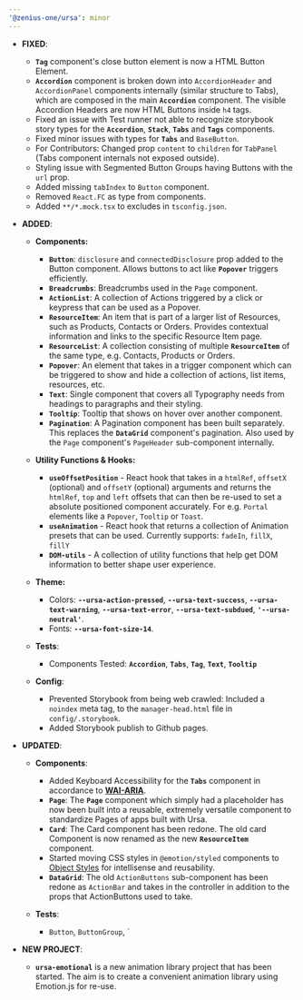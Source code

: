 ```yaml
---
'@zenius-one/ursa': minor
---
```


- **FIXED**:

  - **`Tag`** component's close button element is now a HTML Button Element.
  - **`Accordion`** component is broken down into `AccordionHeader` and
    `AccordionPanel` components internally (similar structure to Tabs), which
    are composed in the main **`Accordion`** component. The visible Accordion
    Headers are now HTML Buttons inside `h4` tags.
  - Fixed an issue with Test runner not able to recognize storybook story types
    for the **`Accordion`**, **`Stack`**, **`Tabs`** and **`Tags`** components.
  - Fixed minor issues with types for **`Tabs`** and `BaseButton`.
  - For Contributors: Changed prop `content` to `children` for `TabPanel` (Tabs
    component internals not exposed outside).
  - Styling issue with Segmented Button Groups having Buttons with the `url`
    prop.
  - Added missing `tabIndex` to `Button` component.
  - Removed `React.FC` as type from components.
  - Added `**/*.mock.tsx` to excludes in `tsconfig.json`.

- **ADDED**:

  - **Components:**

    - **`Button`**: `disclosure` and `connectedDisclosure` prop added to the
      Button component. Allows buttons to act like **`Popover`** triggers
      efficiently.
    - **`Breadcrumbs`**: Breadcrumbs used in the `Page` component.
    - **`ActionList`**: A collection of Actions triggered by a click or keypress
      that can be used as a Popover.
    - **`ResourceItem`**: An item that is part of a larger list of Resources,
      such as Products, Contacts or Orders. Provides contextual information and
      links to the specific Resource Item page.
    - **`ResourceList`**: A collection consisting of multiple **`ResourceItem`**
      of the same type, e.g. Contacts, Products or Orders.
    - **`Popover`**: An element that takes in a trigger component which can be
      triggered to show and hide a collection of actions, list items, resources,
      etc.
    - **`Text`**: Single component that covers all Typography needs from
      headings to paragraphs and their styling.
    - **`Tooltip`**: Tooltip that shows on hover over another component.
    - **`Pagination`**: A Pagination component has been built separately. This
      replaces the **`DataGrid`** component's pagination. Also used by the
      `Page` component's `PageHeader` sub-component internally.

  - **Utility Functions & Hooks:**

    - **`useOffsetPosition`** - React hook that takes in a `htmlRef`, `offsetX`
      (optional) and `offsetY` (optional) arguments and returns the `htmlRef`,
      `top` and `left` offsets that can then be re-used to set a absolute
      positioned component accurately. For e.g. `Portal` elements like a
      `Popover`, `Tooltip` or `Toast`.
    - **`useAnimation`** - React hook that returns a collection of Animation
      presets that can be used. Currently supports: `fadeIn`, `fillX`, `fillY`
    - **`DOM-utils`** - A collection of utility functions that help get DOM
      information to better shape user experience.

  - **Theme:**

    - Colors: **`--ursa-action-pressed`**, **`--ursa-text-success`**,
      **`--ursa-text-warning`**, **`--ursa-text-error`**,
      **`--ursa-text-subdued`**, **`'--ursa-neutral'`**.
    - Fonts: **`--ursa-font-size-14`**.

  - **Tests**:

    - Components Tested: **`Accordion`**, **`Tabs`**, **`Tag`**, **`Text`**,
      **`Tooltip`**

  - **Config**:

    - Prevented Storybook from being web crawled: Included a `noindex` meta tag,
      to the `manager-head.html` file in `config/.storybook`.
    - Added Storybook publish to Github pages.

- **UPDATED**:

  - **Components**:

    - Added Keyboard Accessibility for the **`Tabs`** component in accordance to
      **[WAI-ARIA](https://www.w3.org/WAI/ARIA/apg/patterns/tabpanel/)**.
    - **`Page`**: The **`Page`** component which simply had a placeholder has
      now been built into a reusable, extremely versatile component to
      standardize Pages of apps built with Ursa.
    - **`Card`**: The Card component has been redone. The old card Component is
      now renamed as the new **`ResourceItem`** component.
    - Started moving CSS styles in `@emotion/styled` components to
      [Object Styles](https://emotion.sh/docs/object-styles) for intellisense
      and reusability.
    - **`DataGrid`**: The old `ActionButtons` sub-component has been redone as
      `ActionBar` and takes in the controller in addition to the props that
      ActionButtons used to take.

  - **Tests**:
    - `Button`, `ButtonGroup`, `

- **NEW PROJECT**:

  - **`ursa-emotional`** is a new animation library project that has been
    started. The aim is to create a convenient animation library using
    Emotion.js for re-use.

